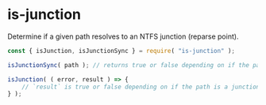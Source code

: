 is-junction
===========

Determine if a given path resolves to an NTFS junction (reparse point).

```js
const { isJunction, isJunctionSync } = require( "is-junction" );

isJunctionSync( path ); // returns true or false depending on if the path is a junction.

isJunction( ( error, result ) => {
	// `result` is true or false depending on if the path is a junction.
} );
```
